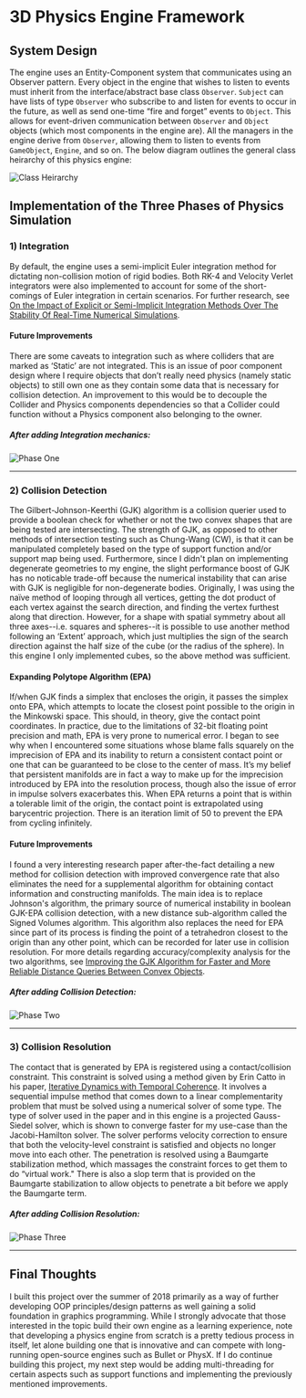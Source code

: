 # 3D Physics Engine Framework

## System Design

The engine uses an Entity-Component system that communicates using an Observer pattern. Every object in the engine that wishes to listen to events must inherit from the interface/abstract base class `Observer`. `Subject` can have lists of type `Observer` who subscribe to and listen for events to occur in the future, as well as send one-time “fire and forget” events to `Object`. This allows for event-driven communication between `Observer` and `Object` objects (which most components in the engine are). All the managers in the engine derive from `Observer`, allowing them to listen to events from `GameObject`, `Engine`, and so on. The below diagram outlines the general class heirarchy of this physics engine:

![Class Heirarchy](img/type_heirarchy.png)

## Implementation of the Three Phases of Physics Simulation

### 1) Integration
By default, the engine uses a semi-implicit Euler integration method for dictating non-collision motion of rigid bodies. Both RK-4 and Velocity Verlet integrators were also implemented to account for some of the short-comings of Euler integration in certain scenarios. For further research, see [On the Impact of Explicit or Semi-Implicit Integration Methods Over The Stability Of Real-Time Numerical Simulations](https://rj.romai.ro/arhiva/2013/2/Cioaca.pdf). 

#### Future Improvements
There are some caveats to integration such as where colliders that are marked as ‘Static’ are not integrated. This is an issue of poor component design where I require objects that don’t really need physics (namely static objects) to still own one as they contain some data that is necessary for collision detection. An improvement to this would be to decouple the Collider and Physics components dependencies so that a Collider could function without a Physics component also belonging to the owner.

##### After adding Integration mechanics:

![Phase One](img/phase_one.gif)

---

### 2) Collision Detection
The Gilbert-Johnson-Keerthi (GJK) algorithm is a collision querier used to provide a boolean check for whether or not the two convex shapes that are being tested are intersecting. The strength of GJK, as opposed to other methods of intersection testing such as Chung-Wang (CW), is that it can be manipulated completely based on the type of support function and/or support map being used. Furthermore, since I didn't plan on implementing degenerate geometries to my engine, the slight performance boost of GJK has no noticable trade-off because the numerical instability that can arise with GJK is negligible for non-degenerate bodies. Originally, I was using the naïve method of looping through all vertices, getting the dot product of each vertex against the search direction, and finding the vertex furthest along that direction. However, for a shape with spatial symmetry about all three axes--i.e. squares and spheres--it is possible to use another method following an ‘Extent’ approach, which just multiplies the sign of the search direction against the half size of the cube (or the radius of the sphere). In this engine I only implemented cubes, so the above method was sufficient.

#### Expanding Polytope Algorithm (EPA)
If/when GJK finds a simplex that encloses the origin, it passes the simplex onto EPA, which attempts to locate the closest point possible to the origin in the Minkowski space. This should, in theory, give the contact point coordinates. In practice, due to the limitations of 32-bit floating point precision and math, EPA is very prone to numerical error. I began to see why when I encountered some situations whose blame falls squarely on the imprecision of EPA and its inability to return a consistent contact point or one that can be guaranteed to be close to the center of mass. It’s my belief that persistent manifolds are in fact a way to make up for the imprecision introduced by EPA into the resolution process, though also the issue of error in impulse solvers exacerbates this. When EPA returns a point that is within a tolerable limit of the origin, the contact point is extrapolated using barycentric projection. There is an iteration limit of 50 to prevent the EPA from cycling infinitely.

#### Future Improvements
I found a very interesting research paper after-the-fact detailing a new method for collision detection with improved convergence rate that also eliminates the need for a supplemental algorithm for obtaining contact information and constructing manifolds. The main idea is to replace Johnson's algorithm, the primary source of numerical instability in boolean GJK-EPA collision detection, with a new distance sub-algorithm called the Signed Volumes algorithm. This algorithm also replaces the need for EPA since part of its process is finding the point of a tetrahedron closest to the origin than any other point, which can be recorded for later use in collision resolution. For more details regarding accuracy/complexity analysis for the two algorithms, see [Improving the GJK Algorithm for Faster and More Reliable Distance Queries Between Convex Objects](https://ora.ox.ac.uk/objects/uuid:69c743d9-73de-4aff-8e6f-b4dd7c010907/download_file?safe_filename=GJK.PDF&file_format=application%2Fpdf&type_of_work=Journal+article).

##### After adding Collision Detection:

![Phase Two](img/phase_two.gif)

---

### 3) Collision Resolution
The contact that is generated by EPA is registered using a contact/collision constraint. This constraint is solved using a method given by Erin Catto in his paper, [Iterative Dynamics with Temporal Coherence](https://pdfs.semanticscholar.org/f8d6/8e78aa29a55bea61b5a1a05ba01c8886692e.pdf). It involves a sequential impulse method that comes down to a linear complementarity problem that must be solved using a numerical solver of some type. The type of solver used in the paper and in this engine is a projected Gauss-Siedel solver, which is shown to converge faster for my use-case than the Jacobi-Hamilton solver. The solver performs velocity correction to ensure that both the velocity-level constraint is satisfied and objects no longer move into each other. The penetration is resolved using a Baumgarte stabilization method, which massages the constraint forces to get them to do “virtual work." There is also a slop term that is provided on the Baumgarte stabilization to allow objects to penetrate a bit before we apply the Baumgarte term.

##### After adding Collision Resolution:

![Phase Three](img/phase_three.gif)

---

## Final Thoughts

I built this project over the summer of 2018 primarily as a way of further developing OOP principles/design patterns as well gaining a solid foundation in graphics programming. While I strongly advocate that those interested in the topic build their own engine as a learning experience, note that developing a physics engine from scratch is a pretty tedious process in itself, let alone building one that is innovative and can compete with long-running open-source engines such as Bullet or PhysX. If I do continue building this project, my next step would be adding multi-threading for certain aspects such as support functions and implementing the previously mentioned improvements.
